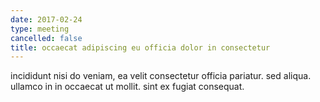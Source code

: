 ```yaml
---
date: 2017-02-24
type: meeting
cancelled: false
title: occaecat adipiscing eu officia dolor in consectetur
---
```

incididunt nisi do veniam, ea velit consectetur officia pariatur. sed aliqua. ullamco in in occaecat ut mollit. sint ex fugiat consequat.